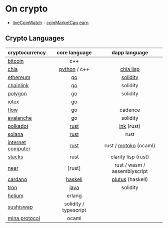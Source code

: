 # On crypto

- [liveCoinWatch](https://www.livecoinwatch.com/) - [coinMarketCap earn](https://coinmarketcap.com/earn)

## Crypto Languages

| cryptocurrency 				| core language 				| dapp language						|
| :-- 						| :-: 						| :-: 							|
| [bitcoin](https://github.com/bitcoin/bitcoin) | c++
| [chia](https://github.com/Chia-Network/) | [python](https://github.com/Chia-Network/chia-blockchain) / c++ | [chia lisp](https://chialisp.com/)
| [ethereum](https://github.com/ethereum/) | [go](https://github.com/ethereum/go-ethereum) | [solidity](https://github.com/ethereum/solidity)
| [chainlink](https://github.com/smartcontractkit) | [go](https://github.com/smartcontractkit/chainlink) | solidity
| [polygon](https://github.com/maticnetwork) | [go](https://github.com/maticnetwork/bor) | solidity
| [iotex](https://github.com/iotexproject) | go
| [flow](https://github.com/onflow) | go | cadence
| [avalanche](https://github.com/ava-labs) | go | solidity
| [polkadot](https://github.com/paritytech/) | [rust](https://github.com/paritytech/polkadot) | [ink](https://github.com/paritytech/ink) (rust)
| [solana](https://github.com/solana-labs) | [rust](https://github.com/solana-labs/solana) | rust
| [internet computer](https://github.com/dfinity) | [rust](https://github.com/dfinity/ic) | rust / [motoko](https://sdk.dfinity.org/docs/language-guide/motoko.html) (ocaml)
| [stacks](https://github.com/blockstack) | rust | clarity lisp (rust)
| [near](https://github.com/near) | [rust] | rust / wasm / assemblyscript
| [cardano](https://github.com/input-output-hk)	| [haskell](https://github.com/input-output-hk/cardano-node)| [plutus](https://github.com/input-output-hk/plutus) (haskell)
| [tron](https://github.com/tronprotocol) | [java](https://github.com/tronprotocol/java-tron) | solidity
| [helium](https://github.com/helium) | erlang
| [sushiswap](https://github.com/sushiswap) | solidity / typescript
| [mina protocol](https://github.com/MinaProtocol/mina) | ocaml